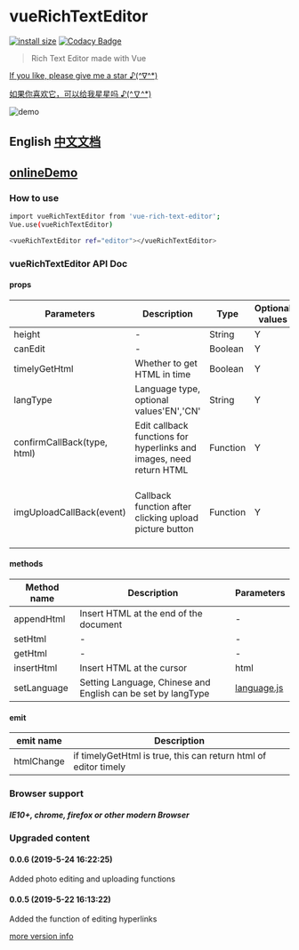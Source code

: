 # vueRichTextEditor

[![install size](https://packagephobia.now.sh/badge?p=vue-rich-text-editor)](https://packagephobia.now.sh/result?p=vue-rich-text-editor)
[![Codacy Badge](https://api.codacy.com/project/badge/Grade/40bbe81620c94cc3bf179b2df808ad07)](https://app.codacy.com/project/ArchieHurry/vueRichTextEditor)

> Rich Text Editor made with Vue

[If you like, please give me a star ♪(^∇^*)](https://github.com/ArchieHurry/vueRichTextEditor)

[如果你喜欢它，可以给我星星吗 ♪(^∇^*)](https://github.com/ArchieHurry/vueRichTextEditor)

![demo](http://www.bqmyweb.cn/vuerichtexteditor/0.0.6.PNG)

## English [中文文档](https://github.com/ArchieHurry/vueRichTextEditor/blob/master/README_ZH.md)

## [onlineDemo](http://www.bqmyweb.cn/vuerichtexteditor/)

### How to use

``` bash
import vueRichTextEditor from 'vue-rich-text-editor';
Vue.use(vueRichTextEditor)

<vueRichTextEditor ref="editor"></vueRichTextEditor>
```

### vueRichTextEditor API Doc

#### props

|Parameters|Description|Type|Optional values|Default value|
|----------|--------|----------|----------|----------|
|height|-|String|Y|'400px'|
|canEdit|-|Boolean|Y|true|
|timelyGetHtml|Whether to get HTML in time|Boolean|Y|false|
|langType|Language type, optional values'EN','CN'|String|Y|'EN'|
|confirmCallBack(type, html)|Edit callback functions for hyperlinks and images, need return HTML|Function|Y|return html|
|imgUploadCallBack(event)|Callback function after clicking upload picture button|Function|Y|Insert selected pictures in Base64 format|

#### methods

|Method name|Description|Parameters|
|----------|--------|----------|
|appendHtml|Insert HTML at the end of the document|-|
|setHtml|-|-|
|getHtml|-|-|
|insertHtml|Insert HTML at the cursor|html|
|setLanguage|Setting Language, Chinese and English can be set by langType|[language.js](https://github.com/ArchieHurry/vueRichTextEditor/tree/master/src/components/language.js)|

#### emit
|emit name|Description
|--------------|--------------|
|htmlChange|if timelyGetHtml is true, this can return html of editor timely|

### Browser support

##### IE10+, chrome, firefox or other modern Browser

### Upgraded content

#### 0.0.6 (2019-5-24 16:22:25)

Added photo editing and uploading functions

#### 0.0.5 (2019-5-22 16:13:22)

Added the function of editing hyperlinks

[more version info](https://github.com/ArchieHurry/vueRichTextEditor/blob/master/version.md)
